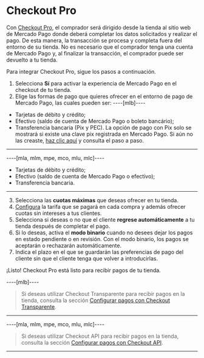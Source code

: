 # Checkout Pro
 
Con [Checkout Pro](/developers/es/docs/checkout-pro/landing), el comprador será dirigido desde la tienda al sitio web de Mercado Pago donde deberá completar los datos solicitados y realizar el pago. De esta manera, la transacción se procesa y completa fuera del entorno de su tienda. No es necesario que el comprador tenga una cuenta de Mercado Pago y, al finalizar la transacción, el comprador puede ser devuelto a tu tienda.
 
Para integrar Checkout Pro, sigue los pasos a continuación.
 
1. Selecciona **Sí** para activar la experiencia de Mercado Pago en el checkout de tu tienda.
2. Elige las formas de pago que quieres ofrecer en el entorno de pago de Mercado Pago, las cuales pueden ser:
 ----[mlb]---- 
 * Tarjetas de débito y crédito;
 * Efectivo (saldo de cuenta de Mercado Pago o boleto bancário);
 * Transferencia bancaria (Pix y PEC). La opción de pago con Pix solo se mostrará si existe una clave pix registrada en Mercado Pago. Si aún no las creaste, [haz clic aquí](https://www.youtube.com/watch?v=60tApKYVnkA) y consulta el paso a paso.
 ------------ 
----[mla, mlm, mpe, mco, mlu, mlc]---- 
 * Tarjetas de débito y crédito;
 * Efectivo (saldo de cuenta de Mercado Pago o efectivo);
 * Transferencia bancaria.
  ------------
3. Selecciona las **cuotas máximas** que deseas ofrecer en tu tienda.
4. [Configura](https://www.mercadopago[FAKER][URL][DOMAIN]/costs-section#from-section=menu) la tarifa que se pagará en cada compra y además ofrecer cuotas sin intereses a tus clientes.
5. Selecciona si deseas o no que el cliente **regrese automáticamente** a tu tienda después de completar el pago.
6. Si lo deseas, activa el **modo binario** cuando no desees dejar los pagos en estado pendiente o en revisión. Con el modo binario, los pagos se aceptarán o rechazarán automáticamente.
7. Indica el plazo en el que se guardarán las preferencias de pago del cliente sin que el cliente tenga que volver a introducirlas.

¡Listo! Checkout Pro está listo para recibir pagos de tu tienda.

----[mlb]----
> Si deseas utilizar Checkout Transparente para recibir pagos en la tienda, consulta la sección [Configurar pagos con Checkout Transparente](/developers/es/docs/prestashop/payment-configuration/checkout-api/introduction).
------------

----[mla, mlm, mpe, mco, mlu, mlc]----
> Si deseas utilizar Checkout API para recibir pagos en la tienda, consulta la sección [Configurar pagos con Checkout API](/developers/es/docs/prestashop/payment-configuration/checkout-api/introduction).
------------